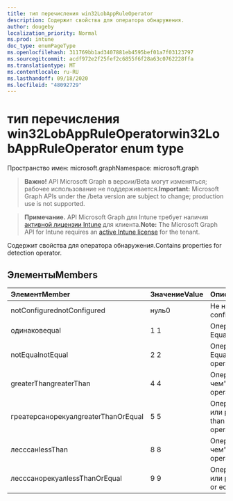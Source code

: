 ```yaml
---
title: тип перечисления win32LobAppRuleOperator
description: Содержит свойства для оператора обнаружения.
author: dougeby
localization_priority: Normal
ms.prod: intune
doc_type: enumPageType
ms.openlocfilehash: 311769bb1ad3407881eb4595bef01a7f03123797
ms.sourcegitcommit: acdf972e2f25fef2c6855f6f28a63c0762228ffa
ms.translationtype: MT
ms.contentlocale: ru-RU
ms.lasthandoff: 09/18/2020
ms.locfileid: "48092729"
---
```

# <a name="win32lobappruleoperator-enum-type"></a><span data-ttu-id="4e26a-103">тип перечисления win32LobAppRuleOperator</span><span class="sxs-lookup"><span data-stu-id="4e26a-103">win32LobAppRuleOperator enum type</span></span>

<span data-ttu-id="4e26a-104">Пространство имен: microsoft.graph</span><span class="sxs-lookup"><span data-stu-id="4e26a-104">Namespace: microsoft.graph</span></span>

> <span data-ttu-id="4e26a-105">**Важно!** API Microsoft Graph в версии/Beta могут изменяться; рабочее использование не поддерживается.</span><span class="sxs-lookup"><span data-stu-id="4e26a-105">**Important:** Microsoft Graph APIs under the /beta version are subject to change; production use is not supported.</span></span>

> <span data-ttu-id="4e26a-106">**Примечание.** API Microsoft Graph для Intune требует наличия [активной лицензии Intune](https://go.microsoft.com/fwlink/?linkid=839381) для клиента.</span><span class="sxs-lookup"><span data-stu-id="4e26a-106">**Note:** The Microsoft Graph API for Intune requires an [active Intune license](https://go.microsoft.com/fwlink/?linkid=839381) for the tenant.</span></span>

<span data-ttu-id="4e26a-107">Содержит свойства для оператора обнаружения.</span><span class="sxs-lookup"><span data-stu-id="4e26a-107">Contains properties for detection operator.</span></span>

## <a name="members"></a><span data-ttu-id="4e26a-108">Элементы</span><span class="sxs-lookup"><span data-stu-id="4e26a-108">Members</span></span>
|<span data-ttu-id="4e26a-109">Элемент</span><span class="sxs-lookup"><span data-stu-id="4e26a-109">Member</span></span>|<span data-ttu-id="4e26a-110">Значение</span><span class="sxs-lookup"><span data-stu-id="4e26a-110">Value</span></span>|<span data-ttu-id="4e26a-111">Описание</span><span class="sxs-lookup"><span data-stu-id="4e26a-111">Description</span></span>|
|:---|:---|:---|
|<span data-ttu-id="4e26a-112">notConfigured</span><span class="sxs-lookup"><span data-stu-id="4e26a-112">notConfigured</span></span>|<span data-ttu-id="4e26a-113">нуль</span><span class="sxs-lookup"><span data-stu-id="4e26a-113">0</span></span>|<span data-ttu-id="4e26a-114">Не настроен.</span><span class="sxs-lookup"><span data-stu-id="4e26a-114">Not configured.</span></span>|
|<span data-ttu-id="4e26a-115">одинаков</span><span class="sxs-lookup"><span data-stu-id="4e26a-115">equal</span></span>|<span data-ttu-id="4e26a-116">1 </span><span class="sxs-lookup"><span data-stu-id="4e26a-116">1</span></span>|<span data-ttu-id="4e26a-117">Оператор Equals.</span><span class="sxs-lookup"><span data-stu-id="4e26a-117">Equal operator.</span></span>|
|<span data-ttu-id="4e26a-118">notEqual</span><span class="sxs-lookup"><span data-stu-id="4e26a-118">notEqual</span></span>|<span data-ttu-id="4e26a-119">2 </span><span class="sxs-lookup"><span data-stu-id="4e26a-119">2</span></span>|<span data-ttu-id="4e26a-120">Оператор Not Equal.</span><span class="sxs-lookup"><span data-stu-id="4e26a-120">Not equal operator.</span></span>|
|<span data-ttu-id="4e26a-121">greaterThan</span><span class="sxs-lookup"><span data-stu-id="4e26a-121">greaterThan</span></span>|<span data-ttu-id="4e26a-122">4 </span><span class="sxs-lookup"><span data-stu-id="4e26a-122">4</span></span>|<span data-ttu-id="4e26a-123">Оператор "больше чем".</span><span class="sxs-lookup"><span data-stu-id="4e26a-123">Greater than operator.</span></span>|
|<span data-ttu-id="4e26a-124">греатерсанорекуал</span><span class="sxs-lookup"><span data-stu-id="4e26a-124">greaterThanOrEqual</span></span>|<span data-ttu-id="4e26a-125">5 </span><span class="sxs-lookup"><span data-stu-id="4e26a-125">5</span></span>|<span data-ttu-id="4e26a-126">Оператор "больше или равно".</span><span class="sxs-lookup"><span data-stu-id="4e26a-126">Greater than or equal operator.</span></span>|
|<span data-ttu-id="4e26a-127">лесссан</span><span class="sxs-lookup"><span data-stu-id="4e26a-127">lessThan</span></span>|<span data-ttu-id="4e26a-128">8 </span><span class="sxs-lookup"><span data-stu-id="4e26a-128">8</span></span>|<span data-ttu-id="4e26a-129">Оператор "меньше чем".</span><span class="sxs-lookup"><span data-stu-id="4e26a-129">Less than operator.</span></span>|
|<span data-ttu-id="4e26a-130">лесссанорекуал</span><span class="sxs-lookup"><span data-stu-id="4e26a-130">lessThanOrEqual</span></span>|<span data-ttu-id="4e26a-131">9 </span><span class="sxs-lookup"><span data-stu-id="4e26a-131">9</span></span>|<span data-ttu-id="4e26a-132">Оператор "меньше или равно".</span><span class="sxs-lookup"><span data-stu-id="4e26a-132">Less than or equal operator.</span></span>|






